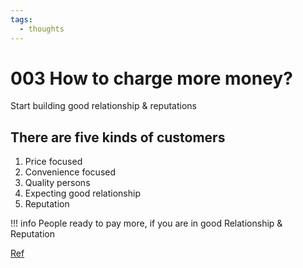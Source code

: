 ```yaml
---
tags:
  - thoughts
---
```


# 003 How to charge more money?

Start building good relationship & reputations

## There are five kinds of customers
1. Price focused
2. Convenience focused
3. Quality persons
4. Expecting good relationship
5. Reputation

!!! info
    People ready to pay more, if you are in good Relationship & Reputation

[Ref](https://www.instagram.com/p/CEYqyh3AWb5/?utm_source=ig_web_copy_link)
